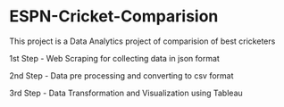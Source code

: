# ESPN-Cricket-Comparision

This project is a Data Analytics project of comparision of best cricketers

1st Step - Web Scraping for collecting data in json format

2nd Step - Data pre processing and converting to csv format

3rd Step - Data Transformation and Visualization using Tableau
